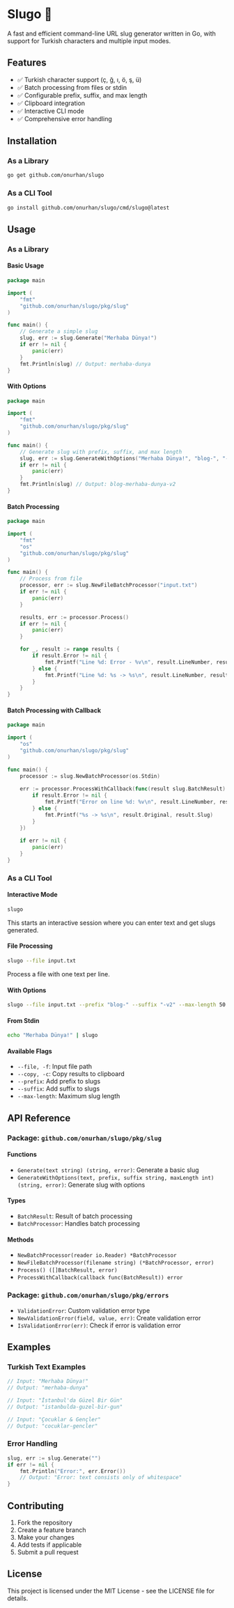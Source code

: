 # Slugo 🐌

A fast and efficient command-line URL slug generator written in Go, with support for Turkish characters and multiple input modes.

## Features

- ✅ Turkish character support (ç, ğ, ı, ö, ş, ü)
- ✅ Batch processing from files or stdin
- ✅ Configurable prefix, suffix, and max length
- ✅ Clipboard integration
- ✅ Interactive CLI mode
- ✅ Comprehensive error handling

## Installation

### As a Library

```bash
go get github.com/onurhan/slugo
```

### As a CLI Tool

```bash
go install github.com/onurhan/slugo/cmd/slugo@latest
```

## Usage

### As a Library

#### Basic Usage

```go
package main

import (
    "fmt"
    "github.com/onurhan/slugo/pkg/slug"
)

func main() {
    // Generate a simple slug
    slug, err := slug.Generate("Merhaba Dünya!")
    if err != nil {
        panic(err)
    }
    fmt.Println(slug) // Output: merhaba-dunya
}
```

#### With Options

```go
package main

import (
    "fmt"
    "github.com/onurhan/slugo/pkg/slug"
)

func main() {
    // Generate slug with prefix, suffix, and max length
    slug, err := slug.GenerateWithOptions("Merhaba Dünya!", "blog-", "-v2", 20)
    if err != nil {
        panic(err)
    }
    fmt.Println(slug) // Output: blog-merhaba-dunya-v2
}
```

#### Batch Processing

```go
package main

import (
    "fmt"
    "os"
    "github.com/onurhan/slugo/pkg/slug"
)

func main() {
    // Process from file
    processor, err := slug.NewFileBatchProcessor("input.txt")
    if err != nil {
        panic(err)
    }

    results, err := processor.Process()
    if err != nil {
        panic(err)
    }

    for _, result := range results {
        if result.Error != nil {
            fmt.Printf("Line %d: Error - %v\n", result.LineNumber, result.Error)
        } else {
            fmt.Printf("Line %d: %s -> %s\n", result.LineNumber, result.Original, result.Slug)
        }
    }
}
```

#### Batch Processing with Callback

```go
package main

import (
    "os"
    "github.com/onurhan/slugo/pkg/slug"
)

func main() {
    processor := slug.NewBatchProcessor(os.Stdin)
    
    err := processor.ProcessWithCallback(func(result slug.BatchResult) {
        if result.Error != nil {
            fmt.Printf("Error on line %d: %v\n", result.LineNumber, result.Error)
        } else {
            fmt.Printf("%s -> %s\n", result.Original, result.Slug)
        }
    })
    
    if err != nil {
        panic(err)
    }
}
```

### As a CLI Tool

#### Interactive Mode

```bash
slugo
```

This starts an interactive session where you can enter text and get slugs generated.

#### File Processing

```bash
slugo --file input.txt
```

Process a file with one text per line.

#### With Options

```bash
slugo --file input.txt --prefix "blog-" --suffix "-v2" --max-length 50 --copy
```

#### From Stdin

```bash
echo "Merhaba Dünya!" | slugo
```

#### Available Flags

- `--file, -f`: Input file path
- `--copy, -c`: Copy results to clipboard
- `--prefix`: Add prefix to slugs
- `--suffix`: Add suffix to slugs
- `--max-length`: Maximum slug length

## API Reference

### Package: `github.com/onurhan/slugo/pkg/slug`

#### Functions

- `Generate(text string) (string, error)`: Generate a basic slug
- `GenerateWithOptions(text, prefix, suffix string, maxLength int) (string, error)`: Generate slug with options

#### Types

- `BatchResult`: Result of batch processing
- `BatchProcessor`: Handles batch processing

#### Methods

- `NewBatchProcessor(reader io.Reader) *BatchProcessor`
- `NewFileBatchProcessor(filename string) (*BatchProcessor, error)`
- `Process() ([]BatchResult, error)`
- `ProcessWithCallback(callback func(BatchResult)) error`

### Package: `github.com/onurhan/slugo/pkg/errors`

- `ValidationError`: Custom validation error type
- `NewValidationError(field, value, err)`: Create validation error
- `IsValidationError(err)`: Check if error is validation error

## Examples

### Turkish Text Examples

```go
// Input: "Merhaba Dünya!"
// Output: "merhaba-dunya"

// Input: "İstanbul'da Güzel Bir Gün"
// Output: "istanbulda-guzel-bir-gun"

// Input: "Çocuklar & Gençler"
// Output: "cocuklar-gencler"
```

### Error Handling

```go
slug, err := slug.Generate("")
if err != nil {
    fmt.Println("Error:", err.Error())
    // Output: "Error: text consists only of whitespace"
}
```

## Contributing

1. Fork the repository
2. Create a feature branch
3. Make your changes
4. Add tests if applicable
5. Submit a pull request

## License

This project is licensed under the MIT License - see the LICENSE file for details. 
